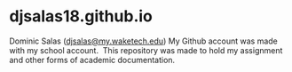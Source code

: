 # djsalas18.github.io
Dominic Salas (djsalas@my.waketech.edu)
My Github account was made with my school account. 
This repository was made to hold my assignment and other forms of academic documentation.